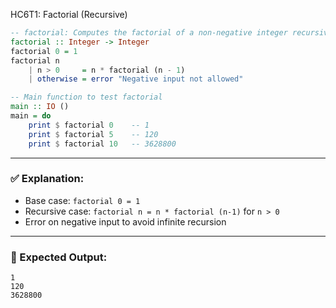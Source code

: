 HC6T1: Factorial (Recursive)
```haskell
-- factorial: Computes the factorial of a non-negative integer recursively
factorial :: Integer -> Integer
factorial 0 = 1
factorial n
    | n > 0     = n * factorial (n - 1)
    | otherwise = error "Negative input not allowed"

-- Main function to test factorial
main :: IO ()
main = do
    print $ factorial 0    -- 1
    print $ factorial 5    -- 120
    print $ factorial 10   -- 3628800
```

---

### ✅ Explanation:

* Base case: `factorial 0 = 1`
* Recursive case: `factorial n = n * factorial (n-1)` for `n > 0`
* Error on negative input to avoid infinite recursion

---

### 🧪 Expected Output:

```
1
120
3628800
```
